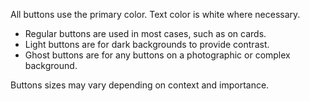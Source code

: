 All buttons use the primary color. Text color is white where necessary.

- Regular buttons are used in most cases, such as on cards.
- Light buttons are for dark backgrounds to provide contrast.
- Ghost buttons are for any buttons on a photographic or complex background.

Buttons sizes may vary depending on context and importance.
